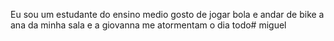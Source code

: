 Eu sou um estudante do ensino medio gosto de jogar bola e andar de bike a ana da minha sala e a giovanna me atormentam o dia todo# miguel
